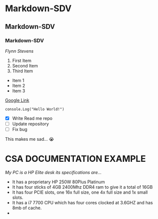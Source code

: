 # Markdown-SDV
## Markdown-SDV
### Markdown-SDV

*Flynn Stevens*

1. First Item
2. Second Item
3. Third Item 

- Item 1
- Item 2
- Item 3

[Google Link](https://www.google.com/)

`console.Log("Hello World!")`

- [x] Write Read me repo
- [ ] Update repository
- [ ] Fix bug

This makes me sad... :sob:

# CSA DOCUMENTATION EXAMPLE
*My PC is a HP Elite desk its specifications are…*
-  It has a proprietary HP 250W 80Plus Platinum 
-  It has four sticks of 4GB 2400Mhz DDR4 ram to give it a total of 16GB
-  It has four PCIE slots, one 16x full size, one 4x full size and 1x small slots.
- It has a i7 7700 CPU which has four cores clocked at 3.6GHZ and has 8mb of cache.
- 
